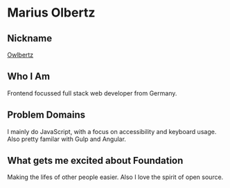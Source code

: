 # Marius Olbertz

## Nickname
[Owlbertz](https://github.com/Owlbertz)

## Who I Am
Frontend focussed full stack web developer from Germany.

## Problem Domains
I mainly do JavaScript, with a focus on accessibility and keyboard usage. Also pretty familar with Gulp and Angular.

## What gets me excited about Foundation
Making the lifes of other people easier. Also I love the spirit of open source.
